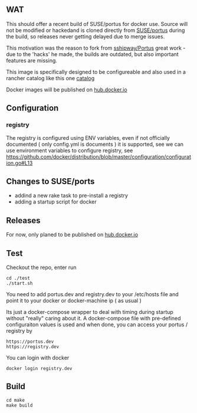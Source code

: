 ## WAT

This should offer a recent build of SUSE/portus for docker use. Source will not be modified or hackedand is cloned directly from [SUSE/portus](https://github.com/SUSE/Portus) during the build, so releases never getting delayed due to merge issues.

This motivation was the reason to fork from [sshipway/Portus](https://github.com/sshipway/Portus) great work - due to the 'hacks' he made, the builds are outdated, but also important features are missing.

This image is specifically designed to be configureable and also used in a rancher catalog like this one [catalog](https://github.com/EugenMayer/kontextwork-catalog/tree/master/templates/registry-slim)

Docker images will be published on [hub.docker.io](https://hub.docker.com/r/eugenmayer/portus/)

## Configuration
### registry

The registry is configured using ENV variables, even if not officially documented ( only config.yml is documents ) it is supported, see  we can use environment variables to configure registry, see https://github.com/docker/distribution/blob/master/configuration/configuration.go#L13

## Changes to SUSE/ports

- addind a new rake task to pre-install a registry
- adding a startup script for docker

## Releases

For now, only planed to be published on [hub.docker.io](https://hub.docker.com/r/eugenmayer/portus/)

## Test

Checkout the repo, enter run

```
cd ./test 
./start.sh
```

You need to add portus.dev and registry.dev to your /etc/hosts file and point it to your docker or docker-machine ip ( as usual )

Its just a docker-compose wrapper to deal with timing during startup without "really" caring about it.
A docker-compose file with pre-defined configuraiton values is used and when done, you can access your portus / registry by

```
https://portus.dev
https://registry.dev
```

You can login with docker

```
docker login registry.dev
```

## Build

```
cd make
make build
```
